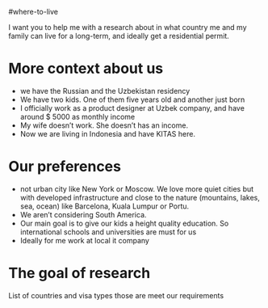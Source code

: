 #where-to-live

I want you to help me with a research about in what country me and my family can live for a long-term, and ideally get a residential permit. 

# More context about us
- we have the Russian and the Uzbekistan residency
- We have two kids. One of them five years old and another just born
- I officially work as a product designer at Uzbek company, and have around $ 5000 as monthly income
- My wife doesn’t work. She doesn’t has an income. 
- Now we are living in Indonesia and have KITAS here.

# Our preferences
- not urban city like New York or Moscow. We love more quiet cities but with developed infrastructure and close to the nature (mountains, lakes, sea, ocean) like Barcelona, Kuala Lumpur or Portu. 
- We aren’t considering South America. 
- Our main goal is to give our kids a height quality education. So international schools and universities are must for us
- Ideally for me work at local it company

# The goal of research
List of countries and visa types those are meet our requirements
